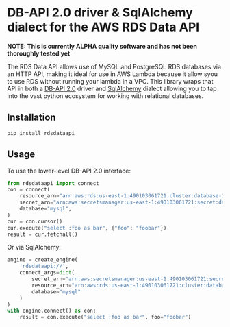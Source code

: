 # DB-API 2.0 driver & SqlAlchemy dialect for the AWS RDS Data API

**NOTE: This is currently ALPHA quality software and has not been thoroughly tested yet**

The RDS Data API allows use of MySQL and PostgreSQL RDS databases via an HTTP API, making it ideal
for use in AWS Lambda because it allow syou to use RDS without running your lambda in a VPC. This
library wraps that API in both a [DB-API 2.0](https://www.python.org/dev/peps/pep-0249/) driver and
[SqlAlchemy](https://www.sqlalchemy.org/) dialect allowing you to tap into the vast python
ecosystem for working with relational databases.


## Installation
```
pip install rdsdataapi
```


## Usage

To use the lower-level DB-API 2.0 interface:
```python
from rdsdataapi import connect
con = connect(
    resource_arn="arn:aws:rds:us-east-1:490103061721:cluster:database-1",
    secret_arn="arn:aws:secretsmanager:us-east-1:490103061721:secret:database-PI9BfJ",
    database="mysql",
)
cur = con.cursor()
cur.execute("select :foo as bar", {"foo": "foobar"})
result = cur.fetchall()
```

Or via SqlAlchemy:
```python
engine = create_engine(
    'rdsdataapi://',
    connect_args=dict(
        secret_arn="arn:aws:secretsmanager:us-east-1:490103061721:secret:database-PI9BfJ",
        resource_arn="arn:aws:rds:us-east-1:490103061721:cluster:database-1",
        database="mysql"
    )
)
with engine.connect() as con:
    result = con.execute("select :foo as bar", foo="foobar")
```
